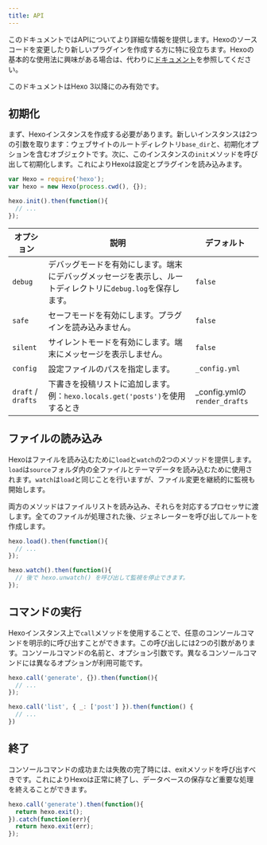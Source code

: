 ```yaml
---
title: API
---
```

このドキュメントではAPIについてより詳細な情報を提供します。Hexoのソースコードを変更したり新しいプラグインを作成する方に特に役立ちます。Hexoの基本的な使用法に興味がある場合は、代わりに[ドキュメント](../docs)を参照してください。

このドキュメントはHexo 3以降にのみ有効です。

## 初期化

まず、Hexoインスタンスを作成する必要があります。新しいインスタンスは2つの引数を取ります：ウェブサイトのルートディレクトリ`base_dir`と、初期化オプションを含むオブジェクトです。次に、このインスタンスの`init`メソッドを呼び出して初期化します。これによりHexoは設定とプラグインを読み込みます。

``` js
var Hexo = require('hexo');
var hexo = new Hexo(process.cwd(), {});

hexo.init().then(function(){
  // ...
});
```

オプション | 説明 | デフォルト
--- | --- | ---
`debug` | デバッグモードを有効にします。端末にデバッグメッセージを表示し、ルートディレクトリに`debug.log`を保存します。 | `false`
`safe` | セーフモードを有効にします。プラグインを読み込みません。 | `false`
`silent` | サイレントモードを有効にします。端末にメッセージを表示しません。 | `false`
`config` | 設定ファイルのパスを指定します。 | `_config.yml`
`draft` / `drafts`| 下書きを投稿リストに追加します。<br> 例：`hexo.locals.get('posts')`を使用するとき | _config.ymlの`render_drafts`

## ファイルの読み込み

Hexoはファイルを読み込むために`load`と`watch`の2つのメソッドを提供します。`load`は`source`フォルダ内の全ファイルとテーマデータを読み込むために使用されます。`watch`は`load`と同じことを行いますが、ファイル変更を継続的に監視も開始します。

両方のメソッドはファイルリストを読み込み、それらを対応するプロセッサに渡します。全てのファイルが処理された後、ジェネレーターを呼び出してルートを作成します。

``` js
hexo.load().then(function(){
  // ...
});

hexo.watch().then(function(){
  // 後で hexo.unwatch() を呼び出して監視を停止できます。
});
```

## コマンドの実行

Hexoインスタンス上で`call`メソッドを使用することで、任意のコンソールコマンドを明示的に呼び出すことができます。この呼び出しには2つの引数があります。コンソールコマンドの名前と、オプション引数です。異なるコンソールコマンドには異なるオプションが利用可能です。

``` js
hexo.call('generate', {}).then(function(){
  // ...
});
```

``` js
hexo.call('list', { _: ['post'] }).then(function() {
  // ...
})
```

## 終了

コンソールコマンドの成功または失敗の完了時には、exitメソッドを呼び出すべきです。これによりHexoは正常に終了し、データベースの保存など重要な処理を終えることができます。

``` js
hexo.call('generate').then(function(){
  return hexo.exit();
}).catch(function(err){
  return hexo.exit(err);
});
```
